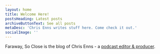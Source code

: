 ```yaml
---
layout: home
title: Welcome Here!
postsHeading: Latest posts
archiveButtonText: See all posts
metaDesc: 'Chris Enns writes stuff here. Come check it out.'
socialImage: ''
---
```

Faraway, So Close is the blog of Chris Enns - a [podcast editor & producer](https://www.lemonproductions.ca/). 
